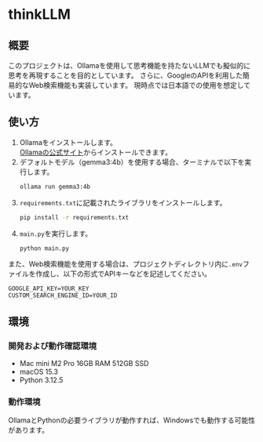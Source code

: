# thinkLLM
## 概要
このプロジェクトは、Ollamaを使用して思考機能を持たないLLMでも擬似的に思考を再現することを目的としています。
さらに、GoogleのAPIを利用した簡易的なWeb検索機能も実装しています。
現時点では日本語での使用を想定しています。

## 使い方
1. Ollamaをインストールします。  
   [Ollamaの公式サイト](https://ollama.com)からインストールできます。
2. デフォルトモデル（gemma3:4b）を使用する場合、ターミナルで以下を実行します。  
   ```bash
   ollama run gemma3:4b
   ```
3. `requirements.txt`に記載されたライブラリをインストールします。  
   ```bash
   pip install -r requirements.txt
   ```
4. `main.py`を実行します。  
   ```bash
   python main.py

また、Web検索機能を使用する場合は、プロジェクトディレクトリ内に`.env`ファイルを作成し、以下の形式でAPIキーなどを記述してください。  
```
GOOGLE_API_KEY=YOUR_KEY
CUSTOM_SEARCH_ENGINE_ID=YOUR_ID
```

## 環境
### 開発および動作確認環境
- Mac mini M2 Pro 16GB RAM 512GB SSD
- macOS 15.3
- Python 3.12.5

### 動作環境
OllamaとPythonの必要ライブラリが動作すれば、Windowsでも動作する可能性があります。
